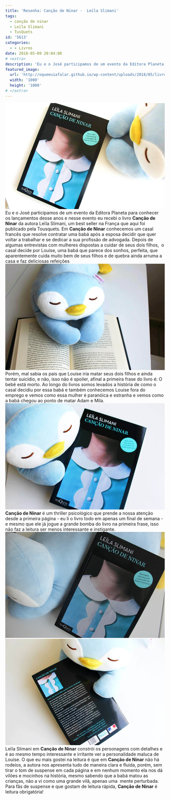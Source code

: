 ```yaml
---
title: 'Resenha: Canção de Ninar -  Leïla Slimani'
tags:
  - canção de ninar
  - Leïla Slimani
  - TusQuets
id: '5613'
categories:
  - - Livros
date: 2018-05-09 20:04:08
# <extra>
description: 'Eu e o José participamos de um evento da Editora Planeta para conhecer os lançamentos desse anos e nesse evento eu recebi o livro Canção de Ninar da autora Leïla Slimani, um best seller na França que aqui foi publicado pela Tousquets. Em Canção de Ninar conhecemos um casal francês que resolve contratar uma babá após a esposa decidir que quer voltar a trabalhar e se dedicar a sua profissão de advogada. Depois de algumas entrevistas com mulheres dispostas a cuidar de seus dois filhos,  o casal decide por Louise, uma babá que parece dos sonhos, perfeita, que aparentemente cuida muito bem de seus filhos e de quebra ainda arruma a casa e faz deliciosas refeições Porém, mal sabia os pais que Louise iria matar seus dois filhos e ainda tentar suicídio, e não, isso não é spoiler, afinal a &hellip;'
featured_image: 
  url: 'http://oqueeuiafalar.github.io/wp-content/uploads/2018/05/livro-canção-de-ninar.jpg'
  width: '1000'
  height: '1000'
# </extra>
---
```


![resenha do livro - canção de ninar -  Leïla Slimani](/wp-content/uploads/2018/05/resenha-livro-canção-de-ninar-Leïla-Slimani.jpg) Eu e o José participamos de um evento da Editora Planeta para conhecer os lançamentos desse anos e nesse evento eu recebi o livro **Canção de Ninar** da autora Leïla Slimani, um best seller na França que aqui foi publicado pela Tousquets. Em **Canção de Ninar** conhecemos um casal francês que resolve contratar uma babá após a esposa decidir que quer voltar a trabalhar e se dedicar a sua profissão de advogada.  Depois de algumas entrevistas com mulheres dispostas a cuidar de seus dois filhos,  o casal decide por Louise, uma babá que parece dos sonhos, perfeita, que aparentemente cuida muito bem de seus filhos e de quebra ainda arruma a casa e faz deliciosas refeições ![Resumo do livro - Canção de ninar](/wp-content/uploads/2018/05/resumo-do-livro-canção-de-ninar.jpg) Porém, mal sabia os pais que Louise iria matar seus dois filhos e ainda tentar suicídio, e não, isso não é spoiler, afinal a primeira frase do livro é: O bebê está morto. Ao longo do livros somos levados a história de como o casal decidiu por essa babá e também conhecemos Louise fora do emprego e vemos como essa mulher é paranóica e estranha e vemos como a babá chegou ao ponto de matar Adam e Mila. ![Livro - Canção de NInar](/wp-content/uploads/2018/05/livro-canção-de-ninar.jpg) **Canção de Ninar** é um thriller psicológico que prende a nossa atenção desde a primeira página - eu li o livro todo em apenas um final de semana - e mesmo que ele já jogue a grande bomba do livro na primeira frase, isso não faz a leitura ser menos interessante e instigante. ![Capa do livro - Canção de ninar](/wp-content/uploads/2018/05/capa-do-livro-canção-de-ninar.jpg) ![Contra capa do livro - Canção de ninar](/wp-content/uploads/2018/05/contra-capa-livro-canção-de-ninar.jpg) Leïla Slimani em **Canção de Ninar** constrói os personagens com detalhes e é ao mesmo tempo interessante e irritante ver a personalidade maluca de Louise. O que eu mais gostei na leitura é que em **Canção de Ninar** não há rodeios, a autora nos apresenta tudo de maneira clara e fluida, porém, sem tirar o tom de suspense em cada página e em nenhum momento ela nos dá vilões e mocinhos na história, mesmo sabendo que a babá matou as crianças, não a vi como uma grande vilã, apenas uma  mente perturbada. Para fãs de suspense e que gostam de leitura rápida, **Canção de Ninar** é leitura obrigatória!
